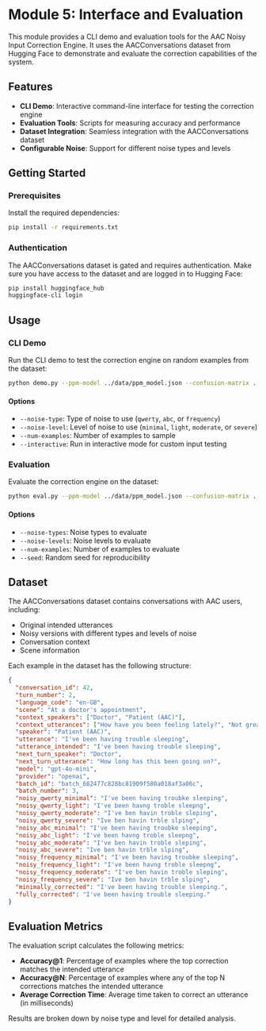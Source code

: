 # Module 5: Interface and Evaluation

This module provides a CLI demo and evaluation tools for the AAC Noisy Input Correction Engine. It uses the AACConversations dataset from Hugging Face to demonstrate and evaluate the correction capabilities of the system.

## Features

- **CLI Demo**: Interactive command-line interface for testing the correction engine
- **Evaluation Tools**: Scripts for measuring accuracy and performance
- **Dataset Integration**: Seamless integration with the AACConversations dataset
- **Configurable Noise**: Support for different noise types and levels

## Getting Started

### Prerequisites

Install the required dependencies:

```bash
pip install -r requirements.txt
```

### Authentication

The AACConversations dataset is gated and requires authentication. Make sure you have access to the dataset and are logged in to Hugging Face:

```bash
pip install huggingface_hub
huggingface-cli login
```

## Usage

### CLI Demo

Run the CLI demo to test the correction engine on random examples from the dataset:

```bash
python demo.py --ppm-model ../data/ppm_model.json --confusion-matrix ../data/confusion_matrix.json --lexicon ../data/lexicon.txt
```

#### Options

- `--noise-type`: Type of noise to use (`qwerty`, `abc`, or `frequency`)
- `--noise-level`: Level of noise to use (`minimal`, `light`, `moderate`, or `severe`)
- `--num-examples`: Number of examples to sample
- `--interactive`: Run in interactive mode for custom input testing

### Evaluation

Evaluate the correction engine on the dataset:

```bash
python eval.py --ppm-model ../data/ppm_model.json --confusion-matrix ../data/confusion_matrix.json --lexicon ../data/lexicon.txt --output eval_results.json
```

#### Options

- `--noise-types`: Noise types to evaluate
- `--noise-levels`: Noise levels to evaluate
- `--num-examples`: Number of examples to evaluate
- `--seed`: Random seed for reproducibility

## Dataset

The AACConversations dataset contains conversations with AAC users, including:

- Original intended utterances
- Noisy versions with different types and levels of noise
- Conversation context
- Scene information

Each example in the dataset has the following structure:

```json
{
  "conversation_id": 42,
  "turn_number": 2,
  "language_code": "en-GB",
  "scene": "At a doctor's appointment",
  "context_speakers": ["Doctor", "Patient (AAC)"],
  "context_utterances": ["How have you been feeling lately?", "Not great"],
  "speaker": "Patient (AAC)",
  "utterance": "I've been having trouble sleeping",
  "utterance_intended": "I've been having trouble sleeping",
  "next_turn_speaker": "Doctor",
  "next_turn_utterance": "How long has this been going on?",
  "model": "gpt-4o-mini",
  "provider": "openai",
  "batch_id": "batch_682477c828bc81909f580a018af3a06c",
  "batch_number": 3,
  "noisy_qwerty_minimal": "I've been having troubke sleeping",
  "noisy_qwerty_light": "I've been havng troble sleepng",
  "noisy_qwerty_moderate": "I've ben havin troble sleping",
  "noisy_qwerty_severe": "Ive ben havin trble slping",
  "noisy_abc_minimal": "I've been having troubke sleeping",
  "noisy_abc_light": "I've been havng troble sleepng",
  "noisy_abc_moderate": "I've ben havin troble sleping",
  "noisy_abc_severe": "Ive ben havin trble slping",
  "noisy_frequency_minimal": "I've been having troubke sleeping",
  "noisy_frequency_light": "I've been havng troble sleepng",
  "noisy_frequency_moderate": "I've ben havin troble sleping",
  "noisy_frequency_severe": "Ive ben havin trble slping",
  "minimally_corrected": "I've been having trouble sleeping.",
  "fully_corrected": "I've been having trouble sleeping."
}
```

## Evaluation Metrics

The evaluation script calculates the following metrics:

- **Accuracy@1**: Percentage of examples where the top correction matches the intended utterance
- **Accuracy@N**: Percentage of examples where any of the top N corrections matches the intended utterance
- **Average Correction Time**: Average time taken to correct an utterance (in milliseconds)

Results are broken down by noise type and level for detailed analysis.
